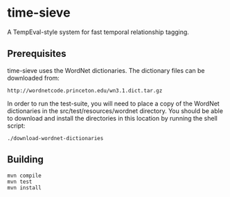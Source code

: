 time-sieve
==========

A TempEval-style system for fast temporal relationship tagging.


Prerequisites
-------------

time-sieve uses the WordNet dictionaries.  The dictionary files can be
downloaded from:

    http://wordnetcode.princeton.edu/wn3.1.dict.tar.gz

In order to run the test-suite, you will need to place a copy of the
WordNet dictionaries in the src/test/resources/wordnet directory.  You
should be able to download and install the directories in this
location by running the shell script:

    ./download-wordnet-dictionaries


Building
--------

    mvn compile
    mvn test
    mvn install
